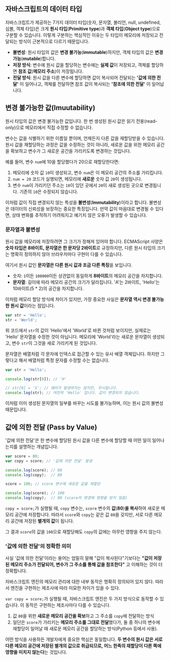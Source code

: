 ## 자바스크립트의 데이터 타입


자바스크립트가 제공하는 7가지 데이터 타입(숫자, 문자열, 불리언, null, undefined, 심볼, 객체 타입)은 크게 **원시 타입**(**Primitive type**)과 **객체 타입**(**Object type**)으로 구분할 수 있습니다.
이렇게 구분하는 핵심적인 이유는 두 타입이 메모리에 저장되고 전달되는 방식이 근본적으로 다르기 때문입니다.
- **불변성**: 원시 타입의 값은 **변경 불가능**(**immutable**)하지만, 객체 타입의 값은 **변경 가능**(**mutable**)합니다.
- **저장 방식**: 변수에 원시 값을 할당하는 변수에는 **실제 값**이 저장되고, 객체를 할당하면 **참조 값**(**메모리 주소**)이 저장됩니다.
- **전달 방식**: 원시 값을 다른 변수에 할당하면 값이 복사되어 전달되는 **'값에 의한 전달'** 이 일어나고, 객체를 전달하면 참조 값이 복사되는 **'참조에 의한 전달'** 이 일어납니다.
 
## 변경 불가능한 값(Imuutability)


원시 타입의 값은 변경 불가능한 값입니다. 한 번 생성된 원시 값은 읽기 전용(read-only)으로 메모리에서 직접 수정할 수 없습니다.

변수는 값을 식별하기 위한 이름일 뿐이며, 언제든지 다른 값을 재할당받을 수 있습니다.
원시 값을 재할당하는 과정은 값을 수정하는 것이 아니라, 새로운 값을 위한 메모리 공간을 확보하고 변수가 그 새로운 공간을 가리키도록 변경하는 것입니다.

예를 들어, 변수 `num`에 10을 할당했다가 20으로 재할당한다면:
1. 메모리에 숫자 값 `10`이 생성되고, 변수 `num`은 이 메모리 공간의 주소를 가리킵니다.
2. `num = 20` 코드가 실행되면, 메모리에 **새로운** 숫자 값 `20`이 생성됩니다.
3. 변수 `num`이 가리키던 주소는 `10`이 있던 곳에서 `20`이 새로 생성된 곳으로 변경됩니다. 기존의 `10`은 수정되지 않습니다.

이처럼 값이 직접 변경되지 않는 특성을 **불변성**(**Immutability**)이라고 합니다.
불변성은 데이터의 신뢰성을 보장하는 중요한 특징입니다. 만약 값이 마음대로 변경될 수 있다면, 상태 변화를 추적하기 어려워지고 예기치 않은 오류가 발생할 수 있습니다.


### 문자열과 불변성

원시 값을 메모리에 저장하려면 그 크기가 정해져 있어야 합니다.
ECMAScript 사양은 **숫자 타입은 8바이트, 문자열은 한 문자당 2바이트**로 규정하지만, 다른 원시 타입의 크기는 명확히 정의하지 않아 브라우저마다 구현이 다를 수 있습니다.

여기서 원시 값인 **문자열은 다른 원시 값과 조금 다른 특징**을 보입니다.
- 숫자: `1`이든 `100000`이든 상관없이 동일하게 **8바이트**의 메모리 공간을 차지합니다.
- **문자열**: 길이에 따라 메모리 공간의 크기가 달라집니다. 'A'는 2바이트, 'Hello'는 10바이트(5 * 2)의 공간을 차지합니다.

이처럼 메모리 할당 방식에 차이가 있지만, 가장 중요한 사실은 **문자열 역시 변경 불가능한 원시 값**이라는 점입니다.
```javascript
var str = 'Hello';
str = 'World';
```

위 코드에서 `str`의 값이 'Hello'에서 'World'로 바뀐 것처럼 보이지만, 실제로는 'Hello' 문자열을 수정한 것이 아닙니다.
메모리에 'World'라는 새로운 문자열이 생성되고, 변수 `str`이 그것을 새로 가리키게 된 것입니다.

문자열은 배열처럼 각 문자에 인덱스로 접근할 수 있는 유사 배열 객체입니다. 
하지만 그렇다고 해서 배열처럼 특정 문자를 수정할 수는 없습니다.
```javascript
var str = 'Hello';

console.log(str[0]); // 'H'

// str[0] = 'S'; // 에러가 발생하지는 않지만, 무시됩니다.
console.log(str); // 여전히 'Hello' 입니다. 값이 변경되지 않습니다.
```
이처럼 이미 생성된 문자열의 일부를 바꾸는 시도를 불가능하며, 이는 원시 값의 불변성 때문입니다.


## 값에 의한 전달 (Pass by Value)

'값에 의한 전달'은 한 변수에 할당된 원시 값을 다른 변수에 할당할 때 어떤 일이 일어나는지를 설명하는 개념입니다.

```javascript
var score = 80;
var copy = score; // '값에 의한 전달' 발생

console.log(score); // 80
console.log(copy);  // 80

score = 100; // score 변수에 새로운 값을 재할당

console.log(score); // 100
console.log(copy);  // 80 (score의 변경에 영향을 받지 않음)
```
`copy = score;`가 실행될 때, `copy` 변수는, `score` 변수의 **값**(**80**)**을 복사**하여 새로운 메모리 공간에 저장합니다.
따라서 `score`와 `copy`는 같은 값 `80`을 갖지만, 서로 다른 메모리 공간에 저장된 **별개의 값**이 됩니다.

그 결과 `score`의 값을 `100`으로 재할당해도 `copy`의 값에는 아무런 영향을 주지 않는다.

### '값에 의한 전달'의 정확한 의미

사실 '값에 의한 전달'이라는 용어는 엄밀히 말해 "값이 복사된다"기보다는 **"값이 저장된 메모리 주소가 전달되어, 변수가 그 주소를 통해 값을 참조한다"** 고 이해하는 것이 더 정확합니다.


자바스크립트 엔진의 메모리 관리에 대한 내부 동작은 명확히 정의되어 있지 않다.
따라서 엔진을 구현하는 제조사에 따라 미묘한 차이가 있을 수 있다.


`var copy = score;`가 실행될 때, 자바스크립트 엔진은 두 가지 방식으로 동작할 수 있습니다. 이 동작은 구현하는 제조사마다 다를 수 있습니다.
1. 값 `80`을 위한 **새로운 메모리 공간을 확보**하고 그 주소를 `copy`에 전달하는 방식
2. 일단은 `score`가 가리키는 **메모리 주소를 그대로 전달**했다가, 둘 중 하나의 변수에 재할당이 일어날 때 새로운 메모리 공간을 할당하는 방식(Python 등에서 사용).

어떤 방식을 사용하든 개발자에게 중요한 핵심은 동일합니다.
**두 변수의 원시 값은 서로 다른 메모리 공간에 저장된 별개의 값으로 취급되므로, 어느 한족의 재할당이 다른 쪽에 영향을 미치지 않는다**는 것입니다.